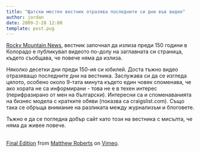 ```yaml
---
title: "Щатски местен вестник отразява последните си дни във видео"
author: jordan
date: 2009-2-28 12:00
template: post.pug
---
```


[Rocky Mountain
News](http://www.rockymountainnews.com/ "Rocky Mountain News"), вестник
започнал да излиза преди 150 години в Колорадо е публикувал видеото
по-долу на заглавната си страница, където съобщава, че повече няма да
излиза.

Няколко десетки дни преди 150-ия си юбилей. Доста тъжно видео отразяващо
последните дни на вестника. Заслужава си да се изгледа цялото, особено
около 9-тата минута където един човек споменава, че ако хората не са
информирани - това не е в техен интерес (перифразирано от мен на
български). Интересни са и споменаванията на бизнес модела с кратките
обяви (показва са craigslist.com). Също така се обръща внимание на
разликата между журнализъм и блоговете.

Тъжно е да се погледна добър сайт като този на вестника с мисълта, че
няма да живее повече.

\
[Final Edition](http://vimeo.com/3390739) from [Matthew
Roberts](http://vimeo.com/bluerogue) on [Vimeo](http://vimeo.com).
